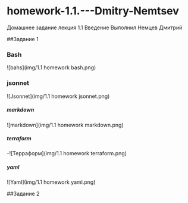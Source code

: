 # homework-1.1.---Dmitry-Nemtsev
Домашнее задание лекция 1.1 Введение
Выполнил Немцев Дмитрий

##Задание 1
### Bash
![bahs](img/1.1 homework bash.png)
### jsonnet
![Jsonnet](img/1.1 homework jsonnet.png)
##### markdown
![markdown](img/1.1 homework markdown.png)
##### terraform
-![Терраформ](img/1.1 homework terraform.png)
##### yaml
![Yaml](img/1.1 homework yaml.png)

##Задание 2


